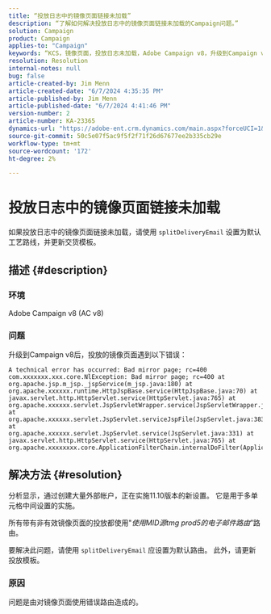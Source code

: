 ```yaml
---
title: “投放日志中的镜像页面链接未加载”
description: “了解如何解决投放日志中的镜像页面链接未加载的Campaign问题。”
solution: Campaign
product: Campaign
applies-to: "Campaign"
keywords: “KCS，镜像页面，投放日志未加载，Adobe Campaign v8，升级到Campaign v8，故障排除，AC v8”
resolution: Resolution
internal-notes: null
bug: false
article-created-by: Jim Menn
article-created-date: "6/7/2024 4:35:35 PM"
article-published-by: Jim Menn
article-published-date: "6/7/2024 4:41:46 PM"
version-number: 2
article-number: KA-23365
dynamics-url: "https://adobe-ent.crm.dynamics.com/main.aspx?forceUCI=1&pagetype=entityrecord&etn=knowledgearticle&id=47b3bdf5-eb24-ef11-840a-000d3a5a67ba"
source-git-commit: 50c5e07f5ac9f5f2f71f26d67677ee2b335cb29e
workflow-type: tm+mt
source-wordcount: '172'
ht-degree: 2%

---
```


# 投放日志中的镜像页面链接未加载


如果投放日志中的镜像页面链接未加载，请使用 `splitDeliveryEmail` 设置为默认工艺路线，并更新交货模板。

## 描述 {#description}


### 环境

Adobe Campaign v8 (AC v8)

### 问题

升级到Campaign v8后，投放的镜像页面遇到以下错误：


```
A technical error has occurred: Bad mirror page; rc=400 
com.xxxxxxx.xxx.core.NlException: Bad mirror page; rc=400 at 
org.apache.jsp.m_jsp._jspService(m_jsp.java:180) at 
org.apache.xxxxxx.runtime.HttpJspBase.service(HttpJspBase.java:70) at 
javax.servlet.http.HttpServlet.service(HttpServlet.java:765) at 
org.apache.xxxxxx.servlet.JspServletWrapper.service(JspServletWrapper.java:465) at 
org.apache.xxxxxx.servlet.JspServlet.serviceJspFile(JspServlet.java:383) at 
org.apache.xxxxxx.servlet.JspServlet.service(JspServlet.java:331) at 
javax.servlet.http.HttpServlet.service(HttpServlet.java:765) at 
org.apache.xxxxxxxx.core.ApplicationFilterChain.internalDoFilter(ApplicationFilterChain.java:231)
```



## 解决方法 {#resolution}


分析显示，通过创建大量外部帐户，正在实施11.10版本的新设置。 它是用于多单元格中间设置的实施。

所有带有非有效镜像页面的投放都使用&quot;*使用MID源tmg prod5的电子邮件路由*”路由。

要解决此问题，请使用 `splitDeliveryEmail` 应设置为默认路由。 此外，请更新投放模板。

### 原因

问题是由对镜像页面使用错误路由造成的。
